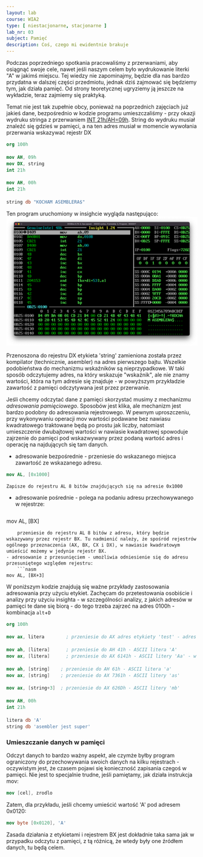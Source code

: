 ```yaml
---
layout: lab
course: WIA2
type: [ niestacjonarne, stacjonarne ]
lab_nr: 03
subject: Pamięć
description: Coś, czego mi ewidentnie brakuje
---
```

Podczas poprzedniego spotkania pracowaliśmy z przerwaniami, aby osiągnąć swoje cele, nawet jeśli naszym celem było wydrukowanie literki "A" w jakimś miejscu. Tej wiedzy nie zapominajmy, będzie dla nas bardzo przydatna w dalszej części przedmiotu, jednak dziś zajmować się będziemy tym, jak działa pamięć. Od strony teoretycznej ugryziemy ją jeszcze na wykładzie, teraz zajmiemy się praktyką. 

Temat nie jest tak zupełnie obcy, ponieważ na poprzednich zajęciach już jakieś dane, bezpośrednio w kodzie programu umieszczaliśmy - przy okazji wydruku stringa z przerwaniem [INT 21h/AH=09h](http://www.ctyme.com/intr/rb-2562.htm). String do wydruku musiał znaleźć się gdzieś w pamięci, a na ten adres musiał w momencie wywołania przerwania wskazywać rejestr DX

```nasm
org 100h

mov AH, 09h
mov DX, string
int 21h

mov AH, 00h
int 21h

string db "KOCHAM ASEMBLERA$"
```

Ten program uruchomiony w insighcie wygląda następująco:
![insight](../assets/WIA2/l3s1.png)

Przenoszona do rejestru DX etykieta 'string' zamieniona została przez kompilator (technicznie, asembler) na adres pierwszego bajtu. Wszelkie podobieństwa do mechanizmu wskaźników są nieprzypadkowe. W taki sposób odczytujemy adres, na który wskazuje "wskaźnik", ale nie znamy wartości, która na tym adresie się znajduje - w powyższym przykładzie zawartość z pamięci odczytywana jest przez przerwanie.

Jeśli chcemy odczytać dane z pamięci skorzystać musimy z mechanizmu *adresowania pamięciowego*. Sposobów jest klika, ale mechanizm jest bardzo podobny do adresowania rejestrowego. W pewnym uproszczeniu, przy wykonywaniu operacji mov wartości podawane bez nawiasu kwadratowego traktowane będą po prostu jak liczby, natomiast umieszczenie dwubajtowej wartości w nawiasie kwadratowej spowoduje zajrzenie do pamięci pod wskazwywany przez podaną wartość adres i operację na najdujących się tam danych.

- adresowanie bezpośrednie - przeniesie do wskazanego miejsca zawartość ze wskazanego adresu. 
```nasm
mov AL, [0x1000]
```
    Zapisze do rejestru AL 8 bitów znajdujących się na adresie 0x1000
- adresowanie pośrednie - polega na podaniu adresu przechowywanego w rejestrze:
  ```nasm
mov AL, [BX]
```
    przeniesie do rejestru AL 8 bitów z adresu, który będzie wskazywany przez rejestr BX. Tu nadmienić należy, że spośród rejestrów ogólnego przeznaczenia (AX, BX, CX i DX), w nawiasie kwadratowym umieścić możemy w jedynie rejestr BX.
- adresowanie z przesunięciem - umożliwia odniesienie się do adresu przesuniętego względem rejestru:
    ```nasm
mov AL, [BX+3]
```
W poniższym kodzie znajdują się ważne przykłady zastosowania adresowania przy użyciu etykiet. Zachęcam do przetestowania osobiście i analizy przy użyciu insighta - w szczególności analizy, z jakich adresów w pamięci te dane się biorą - do tego trzeba zajrzeć na adres 0100h - kombinacja ```alt```+```D```

```nasm
org 100h

mov ax, litera        ; przeniesie do AX adres etykiety 'test' - adres literki A

mov ah, [litera]      ; przeniesie do AH 41h - ASCII litera 'A'
mov ax, [litera]      ; przeniesie do AX 6141h - ASCII litery 'Aa' - w odwrotnej kolejnosci

mov ah, [string]    ; przeniesie do AH 61h - ASCII litera 'a'
mov ax, [string]    ; przeniesie do AX 7361h - ASCII litery 'as'

mov ax, [string+3]  ; przeniesie do AX 626Dh - ASCII litery 'mb'

mov AH, 00h
int 21h

litera db 'A'
string db 'asembler jest super'
```

### Umieszczanie danych w pamięci
Odczyt danych to bardzo ważny aspekt, ale czymże byłby program ograniczony do przechowywania swoich danych na kilku rejestrach - oczywistym jest, że czasem pojawi się konieczność zapisania czegoś w pamięci. Nie jest to specjalnie trudne, jeśli pamiętamy, jak działa instrukcja mov:

```nasm
mov [cel], zrodlo
```

Zatem, dla przykładu, jeśli chcemy umieścić wartość 'A' pod adresem 0x0120:
```nasm
mov byte [0x0120], 'A'
```

Zasada działania z etykietami i rejestrem BX jest dokładnie taka sama jak w przypadku odczytu z pamięci, z tą różnicą, że wtedy były one źródłem danych, tu będą celem. 